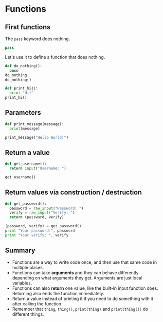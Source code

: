 # Functions

## First functions

The `pass` keyword does nothing.

```python
pass
```

Let's use it to define a function that does nothing.

```python
def do_nothing():
  pass
do_nothing
do_nothing()
```

```python
def print_hi():
  print "Hi!"
print_hi()
```

## Parameters

```python
def print_message(message):
  print(message)

print_message("Hello World!")
```

## Return a value

```python
def get_username():
  return input("Username: ")

get_username()
```

## Return values via construction / destruction

```python
def get_password():
  password = raw_input("Password: ")
  verify = raw_input("Verify: ")
  return (password, verify)

(password, verify) = get_password()
print "Your password:", password
print "Your verify: ", verify
```

## Summary

* Functions are a way to write code once, and then use that same code in multiple places.
* Functions can take **arguments** and they can behave differently depending on what arguments they get. Arguments are just local variables.
* Functions can also **return** one value, like the built-in input function does. Returning also ends the function immediately.
* Return a value instead of printing it if you need to do something with it after calling the function.
* Remember that `thing`, `thing()`, `print(thing)` and `print(thing())` do different things.
